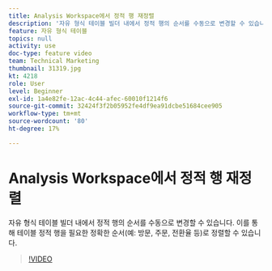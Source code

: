 ```yaml
---
title: Analysis Workspace에서 정적 행 재정렬
description: '자유 형식 테이블 빌더 내에서 정적 행의 순서를 수동으로 변경할 수 있습니다. 이를 통해 테이블 정적 행을 필요한 정확한 순서(예: 방문, 주문, 전환율 등)로 정렬할 수 있습니다.'
feature: 자유 형식 테이블
topics: null
activity: use
doc-type: feature video
team: Technical Marketing
thumbnail: 31319.jpg
kt: 4218
role: User
level: Beginner
exl-id: 1a4e82fe-12ac-4c44-afec-60010f1214f6
source-git-commit: 32424f3f2b05952fe4df9ea91dcbe51684cee905
workflow-type: tm+mt
source-wordcount: '80'
ht-degree: 17%

---
```


# Analysis Workspace에서 정적 행 재정렬

자유 형식 테이블 빌더 내에서 정적 행의 순서를 수동으로 변경할 수 있습니다. 이를 통해 테이블 정적 행을 필요한 정확한 순서(예: 방문, 주문, 전환율 등)로 정렬할 수 있습니다.

>[!VIDEO](https://video.tv.adobe.com/v/31319/?quality=12)
